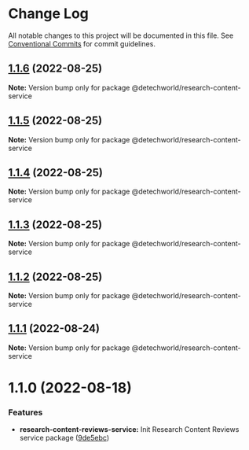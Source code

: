 # Change Log

All notable changes to this project will be documented in this file.
See [Conventional Commits](https://conventionalcommits.org) for commit guidelines.

## [1.1.6](https://github.com/detechworld/tto-packages/compare/@detechworld/research-content-service@1.1.5...@detechworld/research-content-service@1.1.6) (2022-08-25)

**Note:** Version bump only for package @detechworld/research-content-service





## [1.1.5](https://github.com/detechworld/tto-packages/compare/@detechworld/research-content-service@1.1.4...@detechworld/research-content-service@1.1.5) (2022-08-25)

**Note:** Version bump only for package @detechworld/research-content-service





## [1.1.4](https://github.com/detechworld/tto-packages/compare/@detechworld/research-content-service@1.1.3...@detechworld/research-content-service@1.1.4) (2022-08-25)

**Note:** Version bump only for package @detechworld/research-content-service





## [1.1.3](https://github.com/detechworld/tto-packages/compare/@detechworld/research-content-service@1.1.2...@detechworld/research-content-service@1.1.3) (2022-08-25)

**Note:** Version bump only for package @detechworld/research-content-service





## [1.1.2](https://github.com/detechworld/tto-packages/compare/@detechworld/research-content-service@1.1.1...@detechworld/research-content-service@1.1.2) (2022-08-25)

**Note:** Version bump only for package @detechworld/research-content-service





## [1.1.1](https://github.com/detechworld/tto-packages/compare/@detechworld/research-content-service@1.1.0...@detechworld/research-content-service@1.1.1) (2022-08-24)

**Note:** Version bump only for package @detechworld/research-content-service





# 1.1.0 (2022-08-18)


### Features

* **research-content-reviews-service:** Init Research Content Reviews service package ([9de5ebc](https://github.com/detechworld/tto-packages/commit/9de5ebc3e4263dc5c457f86cd5373a9d3127d8c6))
